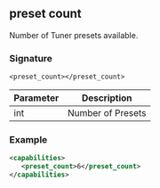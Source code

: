 ## preset count

Number of Tuner presets available.


### Signature

`<preset_count></preset_count>`


| Parameter | Description |
| --- | --- |
| int | Number of Presets |


### Example

```xml
<capabilities>
   <preset_count>6</preset_count>
</capabilities>
```
